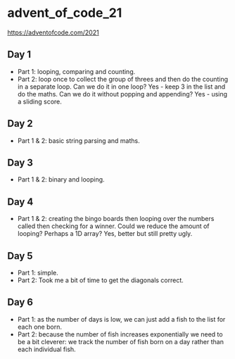 # advent_of_code_21
https://adventofcode.com/2021

## Day 1
- Part 1: looping, comparing and counting.
- Part 2: loop once to collect the group of threes and then do the counting in a separate loop.
Can we do it in one loop? Yes - keep 3 in the list and do the maths.
Can we do it without popping and appending? Yes - using a sliding score.

## Day 2
- Part 1 & 2: basic string parsing and maths.

## Day 3
- Part 1 & 2: binary and looping.

## Day 4
- Part 1 & 2: creating the bingo boards then looping over the numbers called then checking for a winner.
Could we reduce the amount of looping? Perhaps a 1D array? Yes, better but still pretty ugly.

## Day 5
- Part 1: simple.
- Part 2: Took me a bit of time to get the diagonals correct.

## Day 6
- Part 1: as the number of days is low, we can just add a fish to the list for each one born.
- Part 2: because the number of fish increases exponentially we need to be a bit cleverer: we track the number of fish
born on a day rather than each individual fish.
